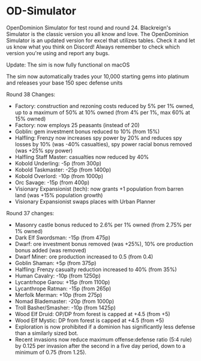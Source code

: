 # OD-Simulator

OpenDominion Simulator for test round and round 24. Blackreign's Simulator is the classic version you all know and love. The OpenDominion Simulator is an updated version for excel that utilizes tables. Check it and let us know what you think on Discord! Always remember to check which version you're using and report any bugs.

Update: The sim is now fully functional on macOS

The sim now automatically trades your 10,000 starting gems into platinum and releases your base 150 spec defense units

Round 38 Changes:
- Factory: construction and rezoning costs reduced by 5% per 1% owned, up to a maximum of 50% at 10% owned (from 4% per 1%, max 60% at 15% owned)
- Factory: now employs 25 peasants (instead of 20)
- Goblin: gem investment bonus reduced to 10% (from 15%)
- Halfling: Frenzy now increases spy power by 20% and reduces spy losses by 10% (was -40% casualties), spy power racial bonus removed (was +25% spy power)
- Halfling Staff Master: casualties now reduced by 40%
- Kobold Underling: -5p (from 300p)
- Kobold Taskmaster: -25p (from 1400p)
- Kobold Overlord: -10p (from 1000p)
- Orc Savage: -15p (from 400p)
- Visionary Expansionist (tech): now grants +1 population from barren land (was +15% population growth)
- Visionary Expansionist swaps places with Urban Planner

Round 37 changes:
- Masonry castle bonus reduced to 2.6% per 1% owned (from 2.75% per 1% owned)
- Dark Elf Swordsman: -15p (from 475p)
- Dwarf: ore investment bonus removed (was +25%), 10% ore production bonus added (was removed)
- Dwarf Miner: ore production increased to 0.5 (from 0.4)
- Goblin Shaman: +5p (from 375p)
- Halfling: Frenzy casualty reduction increased to 40% (from 35%)
- Human Cavalry: -10p (from 1250p)
- Lycantrhope Garou: +15p (from 1100p)
- Lycanthrope Ratman: -15p (from 265p)
- Merfolk Merman: +10p (from 275p)
- Nomad Blademaster: -20p (from 1000p)
- Troll Basher/Smasher: -10p (from 1425p)
- Wood Elf Druid: OP/DP from forest is capped at +4.5 (from +5)
- Wood Elf Mystic: DP from forest is capped at +4.5 (from +5)
- Exploration is now prohibited if a dominion has significantly less defense than a similarly sized bot.
- Recent invasions now reduce maximum offense:defense ratio (5:4 rule) by 0.125 per invasion after the second in a five day period, down to a minimum of 0.75 (from 1.25).
